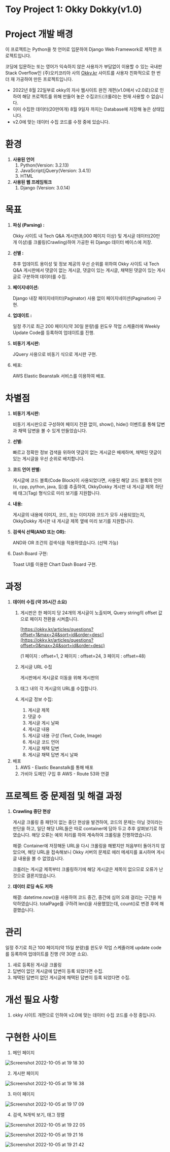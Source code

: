 # Toy Project 1: Okky Dokky(v1.0)

# Project 개발 배경

이 프로젝트는 Python을 첫 언어로 입문하여 Django Web Framework로 제작한 프로젝트입니다.

코딩에 입문하는 또는 영어가 익숙하지 않은 사용자가 부담없이 이용할 수 있는 국내판 Stack Overflow인 (주)오키코리아 사의 [Okky.kr](http://Okky.kr) 사이트를 사용자 친화적으로 한 번 더 재 가공하여 만든 프로젝트입니다.

- 2022년 8월 22일부로 okky의 자사 웹사이트 완전 개편(v1.0에서 v2.0로)으로 인하여 해당 프로젝트를 위해 만들어 놓은 수집코드(크롤러)는 현재 사용할 수 없습니다.
- 이미 수집한 데이터(20만여개) 8월 9일자 까지는 Database에 저장해 놓은 상태입니다.
- v2.0에 맞는 데이터 수집 코드를 수정 중에 있습니다.

# 환경

1. **사용된 언어**
    1. Python(Version: 3.2.13)
    2. JavaScript(jQuery(Version: 3.4.1))
    3. HTML
2. **사용된 웹 프레임워크**
    1. Django (Version: 3.0.14)

# 목표

1. **파싱 (Parsing) :**
    
    Okky 사이트 내 Tech Q&A 게시판(8,000 페이지 이상) 및 게시글 데이터(20만 개  이상)를 크롤링(Crawling)하여 가공한 뒤 Django 데이터 베이스에 저장.
    
2. **선별 :**
    
    추후 업데이트 용이성 및 정보 제공의 우선 순위를 위하여 Okky 사이트 내 Tech Q&A 게시판에서 댓글이 없는 게시글, 댓글이 있는 게시글, 채택된 댓글이 있는 게시글로 구분하여 데이터를 수집.
    
3. **페이지네이션:**
    
    Django 내장 페이지네이터(Paginator) 사용 없이 페이지네이션(Pagination) 구현.
    
4. **업데이트 :**
    
    일정 주기로 최근 200 페이지(약 30일 분량)를 윈도우 작업 스케줄러에 Weekly Update Code를 등록하여 업데이트를 진행.
    
5. **비동기 게시판:**
    
    JQuery 사용으로 비동기 식으로 게시판 구현.
    
6. 배포:
    
    AWS Elastic Beanstalk 서비스를 이용하여 배포.
    

# 차별점

1. **비동기 게시판:**
    
    비동기 게시판으로 구성하여 페이지 전환 없이, show(), hide() 이벤트를 통해 답변과 채택 답변을 볼 수 있게 만들었습니다.
    
2. **선별:**
    
    빠르고 정확한 정보 검색을 위하여 댓글이 없는 게시글은 배제하며, 채택된 댓글이 있는 게시글을 우선 순위로 배치합니다.
    
3. **코드 언어 판별:**
    
    게시글에 코드 블록(Code Block)이 사용되었다면, 사용된 해당 코드 블록의 언어(c, cpp, python, java, 등)를 추출하여, OkkyDokky 게시판 내 게시글 제목 하단에 태그(Tag) 형식으로 미리 보기를 지원합니다.
    
4. **내용:**
    
    게시글의 내용에 이미지, 코드, 또는 이미지와 코드가 모두 사용되었는지, OkkyDokky 게시판 내 게시글 제목 옆에 미리 보기를 지원합니다.
    
5. **검색식 선택(AND 또는 OR):**
    
    AND와 OR 조건의 검색식을 적용하였습니다. (선택 가능)
    
6. Dash Board 구현:
    
    Toast UI를 이용한 Chart Dash Board 구현.
    

# 과정

1. **데이터 수집 (약 35시간 소요)**
    1. 게시판은 한 페이지 당 24개의 게시글이 노출되며, Query string의 offset 값으로 페이지 전환을 시켜줍니다. 
        
        [https://okky.kr/articles/questions?offset=1&max=24&sort=id&order=desc](https://okky.kr/articles/questions?offset=0&max=24&sort=id&order=desc)
        
        (1 페이지 : offset=1,  2 페이지 : offset=24, 3 페이지 : offset=48)
        
    2. 게시글 URL 수집
        
        게시판에서 게시글로 이동을 위해 게시판의 <li> 태그 내의 각 게시글의 URL를 수집합니다.
        
    3. 게시글 정보 수집:
        1. 게시글 제목
        2. 댓글 수
        3. 게시글 게시 날짜
        4. 게시글 내용
        5. 게시글 내용 구성 (Text, Code, Image)
        6. 게시글 코드 언어
        7. 게시글 채택 답변
        8. 게시글 채택 답변 게시 날짜
2. 배포
    1. AWS - Elastic Beanstalk를 통해 배포
    2. 가비아 도메인 구입 후 AWS - Route 53와 연결

# 프로젝트 중 문제점 및 해결 과정

1. **Crawling 중단 현상**
    
    게시글 크롤링 중 패턴이 없는 중단 현상을 발견하여, 코드의 문제는 아닐 것이라는 판단을 하고, 일단 해당 URL들은 따로 container에 담아 두고 추후 살펴보기로 하였습니다. 해당 오류는 예외 처리를 하여 계속하여 크롤링을 진행하였습니다.
    
    해결: Container에 저장해둔 URL을 다시 크롤링을 해봤지만 처음부터 돌아가지 않았으며, 해당 URL을 접속해보니 Okky 서버의 문제로 에러 메세지를 표시하며 게시글 내용을 볼 수 없었습니다.
    
    크롤러는 게시글 제목부터 크롤링하기에 해당 게시글은 제목이 없으므로 오류가 난 것으로 결론지었습니다.
    
2. **데이터 로딩 속도 저하**
    
    해결: datetime.now()을 사용하여 코드 중간, 중간에 심어 오래 걸리는 구간을 파악하였습니다. totalPage를 구하려 len()을 사용했었는데, count()로 변경 후에 해결했습니다.
    

# 관리

일정 주기로 최근 100 페이지(약 15일 분량)를 윈도우 작업 스케줄러에 update code를 등록하여 업데이트를 진행 (약 30분 소요).

1. 새로 등록된 게시글 크롤링
2. 답변이 없던 게시글에 답변이 등록 되었다면 수집.
3. 채택된 답변이 없던 게시글에 채택된 답변이 등록 되었다면 수집.

# 개선 필요 사항

1. okky 사이트 개편으로 인하여 v2.0에 맞는 데이터 수집 코드를 수정 중입니다.

# 구현한 사이트

1. 메인 페이지

![Screenshot 2022-10-05 at 19 18 30](https://user-images.githubusercontent.com/102448185/194038944-b5725a4b-c14c-4600-a1ef-b6393cb97e44.jpg)

2. 게시판 페이지

![Screenshot 2022-10-05 at 19 16 38](https://user-images.githubusercontent.com/102448185/194038997-5b8c8590-b2b2-4227-9b4d-c3ab6c4426b5.jpg)

3. 마이 페이지

![Screenshot 2022-10-05 at 19 17 09](https://user-images.githubusercontent.com/102448185/194039028-62b2aa9c-5a87-46a6-9f9c-511b9eed4b60.jpg)

4. 검색, N개씩 보기, 태그 정렬

![Screenshot 2022-10-05 at 19 22 05](https://user-images.githubusercontent.com/102448185/194039110-a859886a-a4e3-4e25-8233-9a1b3f43ba7c.jpg)

![Screenshot 2022-10-05 at 19 21 16](https://user-images.githubusercontent.com/102448185/194039129-2f6d21bf-1dd2-4d90-a27b-f610d25dbc6b.jpg)

![Screenshot 2022-10-05 at 19 21 42](https://user-images.githubusercontent.com/102448185/194039193-b5991da5-027e-4e1f-b1c3-9adb806bea29.jpg)

